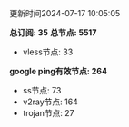 更新时间2024-07-17 10:05:05

**总订阅: 35**
**总节点: 5517**
- vless节点: 33

**google ping有效节点: 264**
- ss节点: 73
- v2ray节点: 164
- trojan节点: 27
